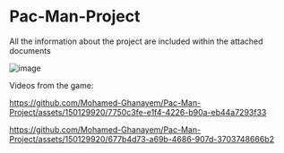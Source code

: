 # Pac-Man-Project
All the information about the project are included within the attached documents

![image](https://github.com/Mohamed-Ghanayem/Pac-Man-Project/assets/150129920/a02b6d1c-eaa4-43bf-bed3-10051c85c891)


Videos from the game: 

https://github.com/Mohamed-Ghanayem/Pac-Man-Project/assets/150129920/7750c3fe-e1f4-4226-b90a-eb44a7293f33



https://github.com/Mohamed-Ghanayem/Pac-Man-Project/assets/150129920/677b4d73-a69b-4686-907d-3703748666b2

